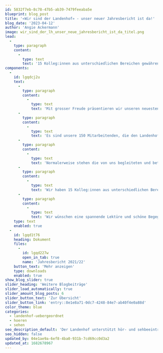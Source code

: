 ```yaml
---
id: 5832f7eb-8c78-47b5-ab39-7479feeaba5e
blueprint: blog_post
title: '«Wir sind der Landenhof» - unser neuer Jahresbericht ist da!'
blog_date: '2023-04-12'
author: 'Angie Ackermann'
image: wir_sind_der_lh_unser_neue_jahresbericht_ist_da_titel.png
lead:
  -
    type: paragraph
    content:
      -
        type: text
        text: '15 Kolleg:innen aus unterschiedlichen Bereichen gewähren Einblick in ihre Biografie und ihren Arbeitsalltag.'
components:
  -
    id: lgqdcj2u
    text:
      -
        type: paragraph
        content:
          -
            type: text
            text: 'Mit grosser Freude präsentieren wir unseren neuesten Jahresbericht - die erste Publikation im neuen Kleid! '
      -
        type: paragraph
        content:
          -
            type: text
            text: 'Es sind unsere 150 Mitarbeitenden, die den Landenhof tragen, mitgestalten und prägen, ihn zu dem machen, was er ist. Kurz: Sie sind der Landenhof!'
      -
        type: paragraph
        content:
          -
            type: text
            text: 'Normalerweise stehen die von uns begleiteten und betreuten Menschen im Zentrum. In diesem Jahresbericht sind es unsere Mitarbeitenden. Mit allem, was sie ausmacht – nicht nur als Fachpersonen, sondern auch als Menschen.'
      -
        type: paragraph
        content:
          -
            type: text
            text: 'Wir haben 15 Kolleg:innen aus unterschiedlichen Bereichen gebeten, uns Einblick in ihre Biografie und ihren Arbeitsalltag zu gewähren.'
      -
        type: paragraph
        content:
          -
            type: text
            text: 'Wir wünschen eine spannende Lektüre und schöne Begegnungen mit unseren Mitarbeitenden! '
    type: text
    enabled: true
  -
    id: lgqd1t76
    heading: Dokument
    files:
      -
        id: lgqd227w
        open_in_tab: true
        name: 'Jahresbericht 2021/22'
    button_text: 'Mehr anzeigen'
    type: downloads
    enabled: true
show_blog_slider: true
slider_heading: 'Weitere Blogbeiträge'
slider_load_automatically: true
slider_amount_blog_posts: 6
slider_button_text: 'Zur Übersicht'
slider_button_link: 'entry::8e1e8a71-0dc7-4248-84e7-ab40f4e0a88d'
color_theme: blue
categories:
  - landenhof-uebergeordnet
  - hoeren
  - sehen
seo_description_default: 'Der Landenhof unterstützt hör- und sehbeeinträchtigte Kinder & Jugendliche in ihrem selbstbestimmten Leben durch Förderung ihrer Fähigkeiten & Entwicklung'
seo_hidden: false
updated_by: 04e1ae9a-6ef8-4ba0-931b-7cd69cc0d3a2
updated_at: 1682678967
---
```

